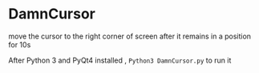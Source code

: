 # DamnCursor
move the cursor to the right corner of screen after it remains in a position for 10s

After Python 3 and PyQt4 installed ,
``` Python3 DamnCursor.py ```
to run it
